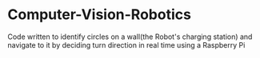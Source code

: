 # Computer-Vision-Robotics

Code written to identify circles on a wall(the Robot's charging station) and navigate to it by deciding turn direction in
real time using a Raspberry Pi

